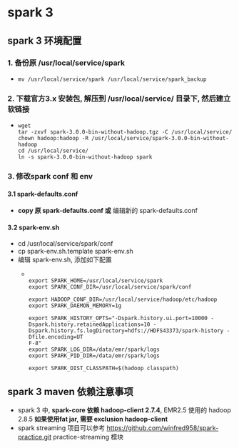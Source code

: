 # spark 3 
## spark 3 环境配置
### 1. 备份原 /usr/local/service/spark
- ```shell script
  mv /usr/local/service/spark /usr/local/service/spark_backup
  ```
### 2. 下载官方3.x 安装包, 解压到 /usr/local/service/ 目录下, 然后建立软链接
- ```shell script
  wget 
  tar -zxvf spark-3.0.0-bin-without-hadoop.tgz -C /usr/local/service/
  chown hadoop:hadoop -R /usr/local/service/spark-3.0.0-bin-without-hadoop
  cd /usr/local/service/
  ln -s spark-3.0.0-bin-without-hadoop spark
  ```
### 3. 修改spark conf 和 env
#### 3.1 spark-defaults.conf
- **copy 原 spark-defaults.conf 或** 编辑新的 spark-defaults.conf
#### 3.2 spark-env.sh
- cd /usr/local/service/spark/conf
- cp spark-env.sh.template spark-env.sh
- 编辑 spark-env.sh, 添加如下配置
  - ```text
    
    export SPARK_HOME=/usr/local/service/spark
    export SPARK_CONF_DIR=/usr/local/service/spark/conf
    
    export HADOOP_CONF_DIR=/usr/local/service/hadoop/etc/hadoop
    export SPARK_DAEMON_MEMORY=1g
    
    export SPARK_HISTORY_OPTS="-Dspark.history.ui.port=10000 -Dspark.history.retainedApplications=10 -Dspark.history.fs.logDirectory=hdfs://HDFS43373/spark-history -Dfile.encoding=UT
    F-8"
    export SPARK_LOG_DIR=/data/emr/spark/logs
    export SPARK_PID_DIR=/data/emr/spark/logs
    
    export SPARK_DIST_CLASSPATH=$(hadoop classpath)
    ```
## spark 3 maven 依赖注意事项
- spark 3 中, **spark-core 依赖 hadoop-client 2.7.4**, EMR2.5 使用的 hadoop 2.8.5 **如果使用fat jar, 需要 exclusion hadoop-client**
- spark streaming 项目可以参考 https://github.com/winfred958/spark-practice.git practice-streaming 模块